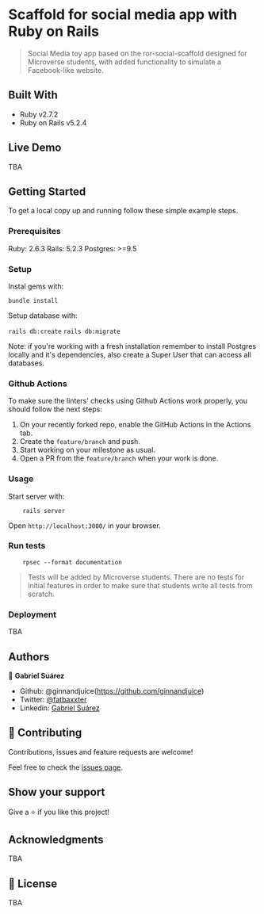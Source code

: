 # Scaffold for social media app with Ruby on Rails

> Social Media toy app based on the ror-social-scaffold designed for Microverse students, with added functionality to simulate a Facebook-like website.

## Built With

- Ruby v2.7.2
- Ruby on Rails v5.2.4

## Live Demo

TBA


## Getting Started

To get a local copy up and running follow these simple example steps.

### Prerequisites

Ruby: 2.6.3
Rails: 5.2.3
Postgres: >=9.5

### Setup

Instal gems with:

`bundle install`

Setup database with:

`rails db:create`
`rails db:migrate`

Note: if you're working with a fresh installation remember to install Postgres locally and it's dependencies, also create a Super User that can access all databases.


### Github Actions

To make sure the linters' checks using Github Actions work properly, you should follow the next steps:

1. On your recently forked repo, enable the GitHub Actions in the Actions tab.
2. Create the `feature/branch` and push.
3. Start working on your milestone as usual.
4. Open a PR from the `feature/branch` when your work is done.


### Usage

Start server with:

```
    rails server
```

Open `http://localhost:3000/` in your browser.

### Run tests

```
    rpsec --format documentation
```

> Tests will be added by Microverse students. There are no tests for initial features in order to make sure that students write all tests from scratch.

### Deployment

TBA

## Authors

👤 **Gabriel Suárez**

- Github: @ginnandjuice(https://github.com/ginnandjuice)
- Twitter: [@fatbaxxter](https://twitter.com/fatbaxxter)
- Linkedin: [Gabriel Suárez](https://www.linkedin.com/in/gabriel-ginn-suarez/)

## 🤝 Contributing

Contributions, issues and feature requests are welcome!

Feel free to check the [issues page](issues/).

## Show your support

Give a ⭐️ if you like this project!

## Acknowledgments

TBA

## 📝 License

TBA

